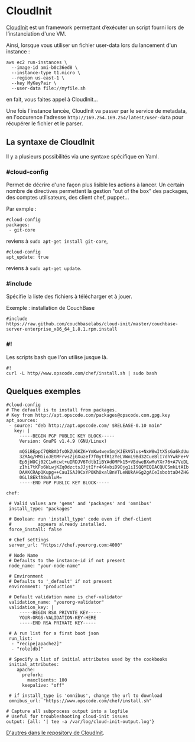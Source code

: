# CloudInit

[CloudInit](http://cloudinit.readthedocs.org/en/latest/) est un framework permettant d’exécuter un script fourni lors de l’instanciation d'une VM.

Ainsi, lorsque vous utiliser un fichier user-data lors du lancement d'un instance :

```
aws ec2 run-instances \
  --image-id ami-b0c36ed8 \
  --instance-type t1.micro \
  --region us-east-1 \
  --key MyKeyPair \
  --user-data file://myfile.sh
```

en fait, vous faites appel à CloudInit...

Une fois l'instance lancée, CloudInit va passer par le service de metadata, en l'occurence l'adresse `http://169.254.169.254/latest/user-data` pour récupérer le fichier et le parser.


## La syntaxe de CloudInit

Il y a plusieurs possibilités via une syntaxe spécifique en Yaml.

### #cloud-config

Permet de décrire d'une façon plus lisible les actions à lancer. Un certain nombre de directives permettent la gestion "out of the box" des packages, des comptes utilisateurs, des client chef, puppet...

Par exmple :

```
#cloud-config
packages:
 - git-core
```

reviens à `sudo apt-get install git-core`,


```
#cloud-config
apt_update: true
```

reviens à `sudo apt-get update`.


### #include

Spécifie la liste des fichiers à télécharger et à jouer.

Exemple : installation de CouchBase

```
#include
https://raw.github.com/couchbaselabs/cloud-init/master/couchbase-server-enterprise_x86_64_1.8.1.rpm.install
```


### #!

Les scripts bash que l'on utilise jusque là.

```
#!
curl -L http//www.opscode.com/chef/install.sh | sudo bash
```


## Quelques exemples

```
#cloud-config
# The default is to install from packages.
# Key from http://apt.opscode.com/packages@opscode.com.gpg.key
apt_sources:
 - source: "deb http://apt.opscode.com/ $RELEASE-0.10 main"
   key: |
     -----BEGIN PGP PUBLIC KEY BLOCK-----
     Version: GnuPG v1.4.9 (GNU/Linux)

     mQGiBEppC7QRBADfsOkZU6KZK+YmKw4wev5mjKJEkVGlus+NxW8wItX5sGa6kdUu
     3ZRAq/HMGioJEtMFrvsZjGXuzef7f0ytfR1zYeLVWnL9Bd32CueBlI7dhYwkFe+V
     Ep5jWOCj02C1wHcwt+uIRDJV6TdtbIiBYAdOMPk15+VBdweBXwMuYXr76+A7VeDL
     zIhi7tKFo6WiwjKZq0dzctsJJjtIfr4K4vbiD9Ojg1iISQQYEQIACQUCSmkLtAIb
     DAAKCRApQKupg++CauISAJ9CxYPOKhOxalBnVTLeNUkAHGg2gACeIsbobtaD4ZHG
     0GLl8EkfA8uhluM=
     -----END PGP PUBLIC KEY BLOCK-----

chef:

 # Valid values are 'gems' and 'packages' and 'omnibus'
 install_type: "packages"

 # Boolean: run 'install_type' code even if chef-client
 #          appears already installed.
 force_install: false

 # Chef settings
 server_url: "https://chef.yourorg.com:4000"

 # Node Name
 # Defaults to the instance-id if not present
 node_name: "your-node-name"

 # Environment
 # Defaults to '_default' if not present
 environment: "production"

 # Default validation name is chef-validator
 validation_name: "yourorg-validator"
 validation_key: |
     -----BEGIN RSA PRIVATE KEY-----
     YOUR-ORGS-VALIDATION-KEY-HERE
     -----END RSA PRIVATE KEY-----

 # A run list for a first boot json
 run_list:
  - "recipe[apache2]"
  - "role[db]"

 # Specify a list of initial attributes used by the cookbooks
 initial_attributes:
    apache:
      prefork:
        maxclients: 100
      keepalive: "off"

 # if install_type is 'omnibus', change the url to download
 omnibus_url: "https://www.opscode.com/chef/install.sh"

# Capture all subprocess output into a logfile
# Useful for troubleshooting cloud-init issues
output: {all: '| tee -a /var/log/cloud-init-output.log'}
```


[D'autres dans le repository de CloudInit](http://bazaar.launchpad.net/~cloud-init-dev/cloud-init/trunk/files/head:/doc/examples/).
